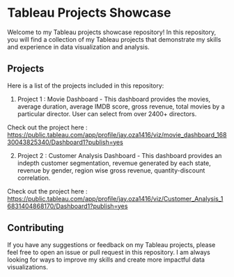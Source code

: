 # Tableau Projects Showcase

Welcome to my Tableau projects showcase repository! In this repository, you will find a collection of my Tableau projects that demonstrate my skills and experience in data visualization and analysis.

## Projects

Here is a list of the projects included in this repository:

1. Project 1 : Movie Dashboard - This dashboard provides the movies, average duration, average IMDB score, gross revenue, total movies by a particular director. User can select from over 2400+ directors. 

Check out the project here : https://public.tableau.com/app/profile/jay.oza1416/viz/movie_dashboard_16830043825340/Dashboard1?publish=yes

2. Project 2 : Customer Analysis Dashboard - This dashboard provides an indepth customer segmentation, revemue generated by each state, revenue by gender, region wise gross revenue, quantity-discount correlation.

Check out the project here : https://public.tableau.com/app/profile/jay.oza1416/viz/Customer_Analysis_16831404868170/Dashboard1?publish=yes

## Contributing

If you have any suggestions or feedback on my Tableau projects, please feel free to open an issue or pull request in this repository. I am always looking for ways to improve my skills and create more impactful data visualizations.

